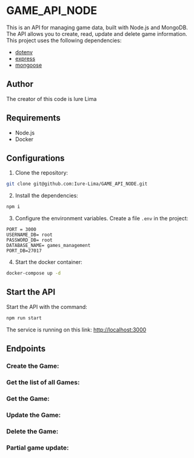 # GAME_API_NODE

This is an API for managing game data, built with Node.js and MongoDB. The API allows you to create, read, update and delete game information. This project uses the following dependencies:

- [dotenv](https://www.npmjs.com/package/dotenv)
- [express](https://expressjs.com/pt-br/)
- [mongoose](<https://mongoosejs.com/docs/api/connection.html#Connection()>)

## Author

The creator of this code is Iure Lima

## Requirements

- Node.js
- Docker

## Configurations

1. Clone the repository:

```bash
git clone git@github.com:Iure-Lima/GAME_API_NODE.git
```

2. Install the dependencies:

```bash
npm i
```

3. Configure the environment variables. Create a file `.env` in the project:

```env
PORT = 3000
USERNAME_DB= root
PASSWORD_DB= root
DATABASE_NAME= games_management
PORT_DB=27017
```

4. Start the docker container:

```bash
docker-compose up -d
```

## Start the API

Start the API with the command:

```bash
npm run start
```

The service is running on this link: [http://localhost:3000](http://localhost:3000)

## Endpoints

### Create the Game:

### Get the list of all Games:

### Get the Game:

### Update the Game:

### Delete the Game:

### Partial game update:
